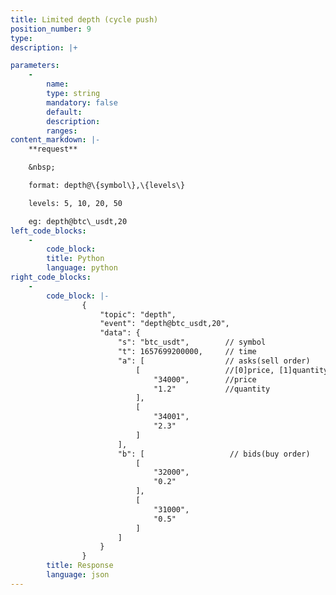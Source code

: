 ```yaml
---
title: Limited depth (cycle push)
position_number: 9
type:
description: |+

parameters:
    -
        name:
        type: string
        mandatory: false
        default:
        description:
        ranges:
content_markdown: |-
    **request**

    &nbsp;

    format: depth@\{symbol\},\{levels\}

    levels: 5, 10, 20, 50

    eg: depth@btc\_usdt,20
left_code_blocks:
    -
        code_block:
        title: Python
        language: python
right_code_blocks:
    -
        code_block: |-
                {
                    "topic": "depth", 
                    "event": "depth@btc_usdt,20", 
                    "data": {
                        "s": "btc_usdt",        // symbol
                        "t": 1657699200000,     // time
                        "a": [                  // asks(sell order)
                            [                   //[0]price, [1]quantity
                                "34000",        //price
                                "1.2"           //quantity 
                            ], 
                            [
                                "34001", 
                                "2.3"
                            ]
                        ], 
                        "b": [                   // bids(buy order)
                            [
                                "32000", 
                                "0.2"
                            ], 
                            [
                                "31000", 
                                "0.5"
                            ]
                        ]
                    }
                }
        title: Response
        language: json
---
```

